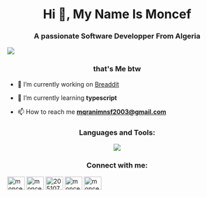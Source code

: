 <h1 align="center">Hi 👋, My Name Is Moncef</h1>
<h3 align="center">A passionate Software Developper From Algeria</h3>
<img src="https://64.media.tumblr.com/93fb46e1ac65916a9f82cbc13c0b40db/9838cfb714a30c2d-24/s1280x1920/a2349d4609a81d7c2e4c527479c8034ee4d58a70.gif"/>
<h3 align="center">that's Me btw</h3>

- 🔭 I’m currently working on [Breaddit](https://github.com/MoncefDrew/Breaddit)

- 🌱 I’m currently learning **typescript**

- 📫 How to reach me **mqranimnsf2003@gmail.com**


<h3 align="center">Languages and Tools:
</h3>
<p align="center">
  <a href="https://skillicons.dev">
    <img src="https://skillicons.dev/icons?i=html,css,tailwind,js,ts,nodejs,nextjs,mysql,java" />
  </a>
</p>



<h3 align="center">Connect with me:</h3>
<p align="center">
  
<a href="https://twitter.com/moncefdrew" target="blank"><img align="center" src="https://raw.githubusercontent.com/rahuldkjain/github-profile-readme-generator/master/src/images/icons/Social/twitter.svg" alt="moncefdrew" height="30" width="40" /></a>
<a href="https://linkedin.com/in/moncefdrew" target="blank"><img align="center" src="https://raw.githubusercontent.com/rahuldkjain/github-profile-readme-generator/master/src/images/icons/Social/linked-in-alt.svg" alt="moncefdrew" height="30" width="40" /></a>
<a href="https://stackoverflow.com/users/20510714" target="blank"><img align="center" src="https://raw.githubusercontent.com/rahuldkjain/github-profile-readme-generator/master/src/images/icons/Social/stack-overflow.svg" alt="20510714" height="30" width="40" /></a>
<a href="https://instagram.com/moncefdrew" target="blank"><img align="center" src="https://raw.githubusercontent.com/rahuldkjain/github-profile-readme-generator/master/src/images/icons/Social/instagram.svg" alt="moncefdrew" height="30" width="40" /></a>
<a href="https://www.leetcode.com/moncefdrew" target="blank"><img align="center" src="https://raw.githubusercontent.com/rahuldkjain/github-profile-readme-generator/master/src/images/icons/Social/leet-code.svg" alt="moncefdrew" height="30" width="40" /></a>
</p>

